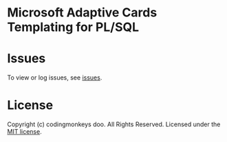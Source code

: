 # Microsoft Adaptive Cards Templating for PL/SQL

# Issues
To view or log issues, see [issues](https://github.com/cdngmnks/adaptivecards-templating-plsql/issues).

# License
Copyright (c) codingmonkeys doo. All Rights Reserved. Licensed under the [MIT license](https://github.com/cdngmnks/adaptivecards-templating-plsql/blob/master/LICENSE).
